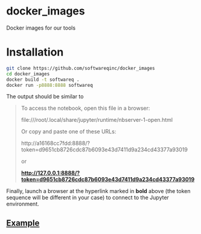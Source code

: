 # docker_images

Docker images for our tools

# Installation

```bash
git clone https://github.com/softwareqinc/docker_images
cd docker_images
docker build -t softwareq .
docker run -p8888:8888 softwareq
```

The output should be similar to 

> To access the notebook, open this file in a browser:
> 
> file:///root/.local/share/jupyter/runtime/nbserver-1-open.html
> 
> Or copy and paste one of these URLs:
> 
> http://a16168cc7fdd:8888/?token=d9651cb8726cdc87b6093e43d7411d9a234cd43377a93019
> 
> or 
> 
> **http://127.0.0.1:8888/?token=d9651cb8726cdc87b6093e43d7411d9a234cd43377a93019**

Finally, launch a browser at the hyperlink marked in **bold** above (the token sequence will 
be different in your case) to connect to the Jupyter environment.


## [Example](https://github.com/softwareQinc/docker_images/blob/main/example.ipnyb)



